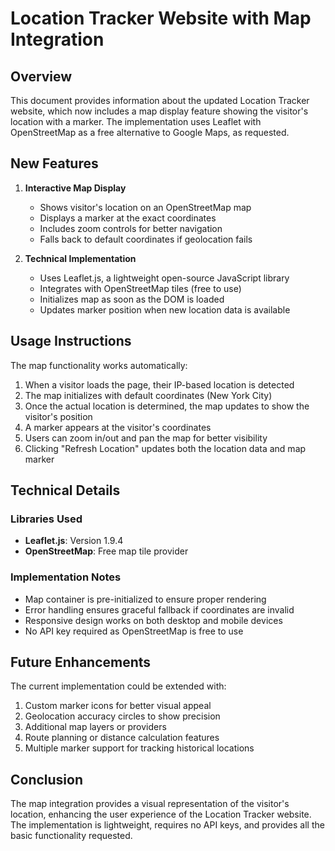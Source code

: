 # Location Tracker Website with Map Integration

## Overview

This document provides information about the updated Location Tracker website, which now includes a map display feature showing the visitor's location with a marker. The implementation uses Leaflet with OpenStreetMap as a free alternative to Google Maps, as requested.

## New Features

1. **Interactive Map Display**
   - Shows visitor's location on an OpenStreetMap map
   - Displays a marker at the exact coordinates
   - Includes zoom controls for better navigation
   - Falls back to default coordinates if geolocation fails

2. **Technical Implementation**
   - Uses Leaflet.js, a lightweight open-source JavaScript library
   - Integrates with OpenStreetMap tiles (free to use)
   - Initializes map as soon as the DOM is loaded
   - Updates marker position when new location data is available

## Usage Instructions

The map functionality works automatically:

1. When a visitor loads the page, their IP-based location is detected
2. The map initializes with default coordinates (New York City)
3. Once the actual location is determined, the map updates to show the visitor's position
4. A marker appears at the visitor's coordinates
5. Users can zoom in/out and pan the map for better visibility
6. Clicking "Refresh Location" updates both the location data and map marker

## Technical Details

### Libraries Used
- **Leaflet.js**: Version 1.9.4
- **OpenStreetMap**: Free map tile provider

### Implementation Notes
- Map container is pre-initialized to ensure proper rendering
- Error handling ensures graceful fallback if coordinates are invalid
- Responsive design works on both desktop and mobile devices
- No API key required as OpenStreetMap is free to use

## Future Enhancements

The current implementation could be extended with:

1. Custom marker icons for better visual appeal
2. Geolocation accuracy circles to show precision
3. Additional map layers or providers
4. Route planning or distance calculation features
5. Multiple marker support for tracking historical locations

## Conclusion

The map integration provides a visual representation of the visitor's location, enhancing the user experience of the Location Tracker website. The implementation is lightweight, requires no API keys, and provides all the basic functionality requested.
